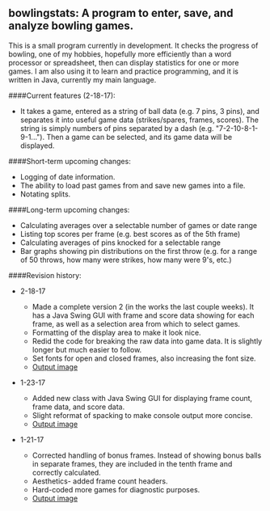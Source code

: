 ## bowlingstats: A program to enter, save, and analyze bowling games.

This is a small program currently in development.  It checks the progress of bowling, one of my hobbies, hopefully more efficiently than a word processor or spreadsheet, then can display statistics for one or more games.  I am also using it to learn and practice programming, and it is written in Java, currently my main language.


####Current features (2-18-17):
- It takes a game, entered as a string of ball data (e.g. 7 pins, 3 pins), and separates it into useful game data (strikes/spares, frames, scores).  The string is simply numbers of pins separated by a dash (e.g. "7-2-10-8-1-9-1...").  Then a game can be selected, and its game data will be displayed.

####Short-term upcoming changes:
- Logging of date information.
- The ability to load past games from and save new games into a file.
- Notating splits.

####Long-term upcoming changes:
- Calculating averages over a selectable number of games or date range
- Listing top scores per frame (e.g. best scores as of the 5th frame)
- Calculating averages of pins knocked for a selectable range
- Bar graphs showing pin distributions on the first throw (e.g. for a range of 50 throws, how many were strikes, how many were 9's, etc.)

####Revision history:

- 2-18-17
  - Made a complete version 2 (in the works the last couple weeks).  It has a Java Swing GUI with frame and score data showing for each frame, as well as a selection area from which to select games.
  - Formatting of the display area to make it look nice.
  - Redid the code for breaking the raw data into game data.  It is slightly longer but much easier to follow.
  - Set fonts for open and closed frames, also increasing the font size.
  - [Output image](output_v2_170218.png)

- 1-23-17
  - Added new class with Java Swing GUI for displaying frame count, frame data, and score data.
  - Slight reformat of spacking to make console output more concise.
  - [Output image](output_v1_170123.png)

- 1-21-17
  - Corrected handling of bonus frames.  Instead of showing bonus balls in separate frames, they are included in the tenth frame and correctly calculated.
  - Aesthetics- added frame count headers.
  - Hard-coded more games for diagnostic purposes.
  - [Output image](output_oldconsole_170121.png)
